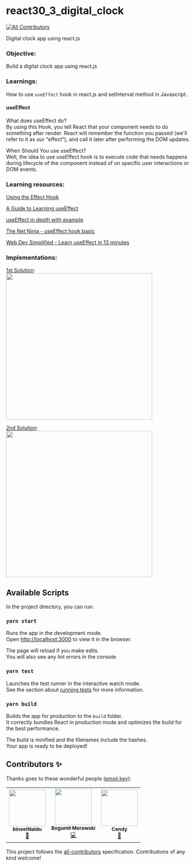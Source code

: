 # react30_3_digital_clock
<!-- ALL-CONTRIBUTORS-BADGE:START - Do not remove or modify this section -->
[![All Contributors](https://img.shields.io/badge/all_contributors-3-orange.svg?style=flat-square)](#contributors-)
<!-- ALL-CONTRIBUTORS-BADGE:END -->
Digital clock app using react.js

### Objective:
Build a digital clock app using react.js

### Learnings:
How to use `useEffect` hook in react.js and setInterval method in Javascript.

#### useEffect
What does useEffect do?   
By using this Hook, you tell React that your component needs to do something after render. React will remember the function you passed (we'll refer to it as our “effect”), and call it later after performing the DOM updates.

When Should You use useEffect?   
Well, the idea to use useEffect hook is to execute code that needs happens during lifecycle of the component instead of on specific user interactions or DOM events.

### Learning resources:
<!-- Add learning resources here -->
[Using the Effect Hook](https://reactjs.org/docs/hooks-effect.html)

[A Guide to Learning useEffect](https://dev.to/mukuljainx/useeffect-the-basics-and-the-secrets-4ehg)

[useEffect in depth with example](https://medium.com/swlh/react-hook-a-guide-to-learning-useeffect-11687e777aeb)

[The Net Ninja - useEffect hook basic](https://www.youtube.com/watch?v=gv9ugDJ1ynU)

[Web Dev Simplified - Learn useEffect in 13 minutes](https://www.youtube.com/watch?v=0ZJgIjIuY7U)

### Implementations:
[1st Solution](https://github.com/codeclassifiers/react30_3_digital_clock/tree/master/sample_solution):  
<img src="https://res.cloudinary.com/dk22rcdch/image/upload/v1602056830/Blogimages/DigitalClock_thggps.gif" height=400 />  

[2nd Solution](https://github.com/codeclassifiers/react30_3_digital_clock/tree/master/solution_2):   
<img src="https://res.cloudinary.com/dk22rcdch/image/upload/v1602297066/Blogimages/gif3_ebsqwm.gif" height=400 />  

## Available Scripts

In the project directory, you can run:

### `yarn start`

Runs the app in the development mode.<br />
Open [http://localhost:3000](http://localhost:3000) to view it in the browser.

The page will reload if you make edits.<br />
You will also see any lint errors in the console.

### `yarn test`

Launches the test runner in the interactive watch mode.<br />
See the section about [running tests](https://facebook.github.io/create-react-app/docs/running-tests) for more information.

### `yarn build`

Builds the app for production to the `build` folder.<br />
It correctly bundles React in production mode and optimizes the build for the best performance.

The build is minified and the filenames include the hashes.<br />
Your app is ready to be deployed!

## Contributors ✨

Thanks goes to these wonderful people ([emoji key](https://allcontributors.org/docs/en/emoji-key)):

<!-- ALL-CONTRIBUTORS-LIST:START - Do not remove or modify this section -->
<!-- prettier-ignore-start -->
<!-- markdownlint-disable -->
<table>
  <tr>
    <td align="center"><a href="https://github.com/bineetNaidu"><img src="https://avatars0.githubusercontent.com/u/66471461?v=4?s=100" width="100px;" alt=""/><br /><sub><b>bineetNaidu</b></sub></a><br /><a href="https://github.com/saurabhnative/react30_3_digital_clock/commits?author=bineetNaidu" title="Documentation">📖</a></td>
    <td align="center"><a href="http://bogumilmorawski.com"><img src="https://avatars2.githubusercontent.com/u/65389522?v=4?s=100" width="100px;" alt=""/><br /><sub><b>Bogumił Morawski</b></sub></a><br /><a href="https://github.com/saurabhnative/react30_3_digital_clock/commits?author=kryptondv" title="Code">💻</a></td>
    <td align="center"><a href="https://github.com/CLOEI"><img src="https://avatars.githubusercontent.com/u/57063107?v=4?s=100" width="100px;" alt=""/><br /><sub><b>Cendy</b></sub></a><br /><a href="https://github.com/saurabhnative/react30_3_digital_clock/commits?author=CLOEI" title="Documentation">📖</a></td>
  </tr>
</table>

<!-- markdownlint-restore -->
<!-- prettier-ignore-end -->

<!-- ALL-CONTRIBUTORS-LIST:END -->

This project follows the [all-contributors](https://github.com/all-contributors/all-contributors) specification. Contributions of any kind welcome!
